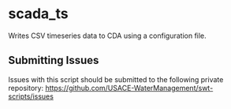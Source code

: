 # scada_ts

Writes CSV timeseries data to CDA using a configuration file.

## Submitting Issues

Issues with this script should be submitted to the following private repository:
https://github.com/USACE-WaterManagement/swt-scripts/issues
